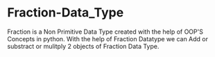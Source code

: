 # Fraction-Data_Type
Fraction is a Non Primitive Data Type created with the help of OOP'S Concepts in python.
With the help of Fraction Datatype we can Add or substract or mulitply 2 objects of Fraction Data Type.

